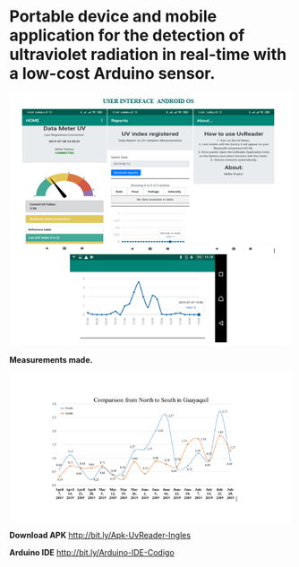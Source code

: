 # **Portable device and mobile application for the detection of ultraviolet radiation in real-time with a low-cost Arduino sensor.**
   
![](https://github.com/nebelfvs/NeBla/blob/master/Interface-UvReader.PNG)


**Measurements made.**

![](https://github.com/nebelfvs/NeBla/blob/master/comparacion-norte-sur.PNG)


**Download APK**
http://bit.ly/Apk-UvReader-Ingles

**Arduino IDE**
http://bit.ly/Arduino-IDE-Codigo
